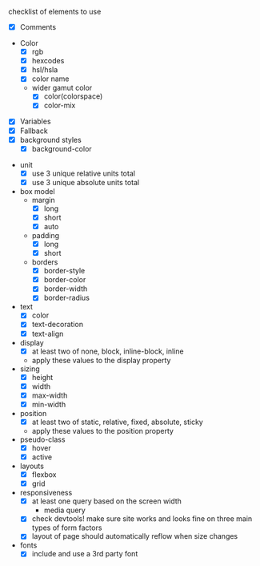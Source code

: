 checklist of elements to use

- [x] Comments
- Color
    - [x] rgb
    - [x] hexcodes
    - [x] hsl/hsla
    - [x] color name
    - wider gamut color
        - [x] color(colorspace)
        - [x] color-mix
- [x] Variables
- [x] Fallback
- [x] background styles
    - [x] background-color
- unit
    - [x] use 3 unique relative units total
    - [x] use 3 unique absolute units total
- box model
    - margin
        - [x] long
        - [x] short
        - [x] auto
    - padding
        - [x] long
        - [x] short
    - borders
        - [x] border-style
        - [x] border-color
        - [x] border-width
        - [x] border-radius
- text
    - [x] color
    - [x] text-decoration
    - [x] text-align
- display
    - [x] at least two of none, block, inline-block, inline
    - apply these values to the display property
- sizing
    - [x] height
    - [x] width
    - [x] max-width
    - [x] min-width
- position
    - [x] at least two of static, relative, fixed, absolute, sticky
    - apply these values to the position property
- pseudo-class
    - [x] hover
    - [x] active
- layouts
    - [x] flexbox
    - [x] grid
- responsiveness
    - [x] at least one query based on the screen width
        - media query
    - [x] check devtools! make sure site works and looks fine on three main types of form factors
    - [x] layout of page should automatically reflow when size changes
- fonts
    - [x] include and use a 3rd party font
